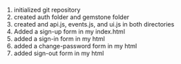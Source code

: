 1. initialized git repository
2. created auth folder and gemstone folder
3. created and api.js, events.js, and ui.js in both directories
4. Added a sign-up form in my index.html
5. added a sign-in form in my html
6. added a change-password form in my html
7. added sign-out form in my html
